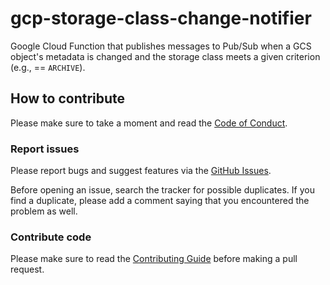 # gcp-storage-class-change-notifier

Google Cloud Function that publishes messages to Pub/Sub when a GCS object's
metadata is changed and the storage class meets a given criterion 
(e.g., == `ARCHIVE`).

## How to contribute

Please make sure to take a moment and read the [Code of
Conduct](https://github.com/ricardolsmendes/gcp-storage-class-change-notifier/blob/main/.github/CODE_OF_CONDUCT.md).

### Report issues

Please report bugs and suggest features via the [GitHub
Issues](https://github.com/ricardolsmendes/gcp-storage-class-change-notifier/issues).

Before opening an issue, search the tracker for possible duplicates. If you
find a duplicate, please add a comment saying that you encountered the problem
as well.

### Contribute code

Please make sure to read the [Contributing
Guide](https://github.com/ricardolsmendes/gcp-storage-class-change-notifier/blob/main/.github/CONTRIBUTING.md)
before making a pull request.
